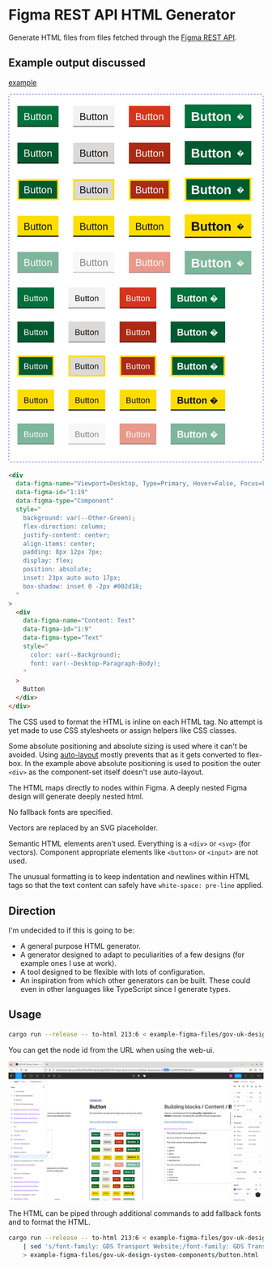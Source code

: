 # Figma REST API HTML Generator

Generate HTML files from files fetched through the
[Figma REST API](https://www.figma.com/developers/api).

## Example output discussed

[example](../../example-figma-files/gov-uk-design-system-components/button.html)

![Screenshot of button.html as rendered by Firefox](../../README-images/buttons-html-rendered.png)

```html
<div
  data-figma-name="Viewport=Desktop, Type=Primary, Hover=False, Focus=False, Disabled=False"
  data-figma-id="1:19"
  data-figma-type="Component"
  style="
    background: var(--Other-Green);
    flex-direction: column;
    justify-content: center;
    align-items: center;
    padding: 8px 12px 7px;
    display: flex;
    position: absolute;
    inset: 23px auto auto 17px;
    box-shadow: inset 0 -2px #002d18;
  "
>
  <div
    data-figma-name="Content: Text"
    data-figma-id="1:9"
    data-figma-type="Text"
    style="
      color: var(--Background);
      font: var(--Desktop-Paragraph-Body);
    "
  >
    Button
  </div>
</div>
```

The CSS used to format the HTML is inline on each HTML tag. No attempt is yet
made to use CSS stylesheets or assign helpers like CSS classes.

Some absolute positioning and absolute sizing is used where it can't be avoided.
Using
[auto-layout](https://help.figma.com/hc/en-us/articles/5731482952599-Using-auto-layout)
mostly prevents that as it gets converted to flex-box. In the example above
absolute positioning is used to position the outer `<div>` as the component-set
itself doesn't use auto-layout.

The HTML maps directly to nodes within Figma. A deeply nested Figma design will
generate deeply nested html.

No fallback fonts are specified.

Vectors are replaced by an SVG placeholder.

Semantic HTML elements aren't used. Everything is a `<div>` or `<svg>` (for
vectors). Component appropriate elements like `<button>` or `<input>` are not
used.

The unusual formatting is to keep indentation and newlines within HTML tags so
that the text content can safely have `white-space: pre-line` applied.

## Direction

I'm undecided to if this is going to be:

- A general purpose HTML generator.
- A generator designed to adapt to peculiarities of a few designs (for example
  ones I use at work).
- A tool designed to be flexible with lots of configuration.
- An inspiration from which other generators can be built. These could even in
  other languages like TypeScript since I generate types.

## Usage

```bash
cargo run --release -- to-html 213:6 < example-figma-files/gov-uk-design-system.json > example-figma-files/gov-uk-design-system-components/button.html
```

You can get the node id from the URL when using the web-ui.

![Screenshot of Gov UK design system in Figma web view with Button component selected and node-id=213-6 highlighted in the address bar](../../README-images/selecting-node-id.png)

The HTML can be piped through additional commands to add fallback fonts and to
format the HTML.

```bash
cargo run --release -- to-html 213:6 < example-figma-files/gov-uk-design-system.json \
	| sed 's/font-family: GDS Transport Website;/font-family: GDS Transport Website,arial,sans-serif;/g' \
	> example-figma-files/gov-uk-design-system-components/button.html
```
